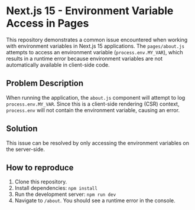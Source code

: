 # Next.js 15 - Environment Variable Access in Pages
This repository demonstrates a common issue encountered when working with environment variables in Next.js 15 applications.  The `pages/about.js` attempts to access an environment variable (`process.env.MY_VAR`), which results in a runtime error because environment variables are not automatically available in client-side code.

## Problem Description
When running the application, the `about.js` component will attempt to log `process.env.MY_VAR`.  Since this is a client-side rendering (CSR) context, `process.env` will not contain the environment variable, causing an error.

## Solution
This issue can be resolved by only accessing the environment variables on the server-side.

## How to reproduce
1. Clone this repository.
2. Install dependencies: `npm install`
3. Run the development server: `npm run dev`
4. Navigate to `/about`. You should see a runtime error in the console.
